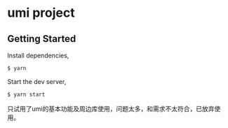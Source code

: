 
# umi project

## Getting Started

Install dependencies,

```bash
$ yarn
```

Start the dev server,

```bash
$ yarn start
```


只试用了umi的基本功能及周边库使用，问题太多，和需求不太符合，已放弃使用。